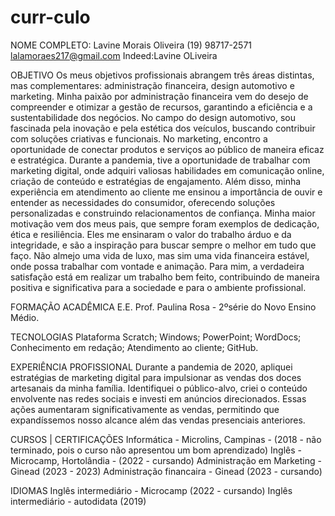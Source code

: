 # curr-culo


 NOME COMPLETO: Lavine Morais Oliveira 
(19) 98717-2571
lalamoraes217@gmail.com
Indeed:Lavine OLiveira


 OBJETIVO
 Os meus objetivos profissionais abrangem três áreas distintas, mas complementares: administração financeira, design automotivo e marketing. Minha paixão por administração financeira vem do desejo de compreender e otimizar a gestão de recursos, garantindo a eficiência e a sustentabilidade dos negócios. No campo do design automotivo, sou fascinada pela inovação e pela estética dos veículos, buscando contribuir com soluções criativas e funcionais. No marketing, encontro a oportunidade de conectar produtos e serviços ao público de maneira eficaz e estratégica.
 Durante a pandemia, tive a oportunidade de trabalhar com marketing digital, onde adquiri valiosas habilidades em comunicação online, criação de conteúdo e estratégias de engajamento. Além disso, minha experiência em atendimento ao cliente me ensinou a importância de ouvir e entender as necessidades do consumidor, oferecendo soluções personalizadas e construindo relacionamentos de confiança.
 Minha maior motivação vem dos meus pais, que sempre foram exemplos de dedicação, ética e resiliência. Eles me ensinaram o valor do trabalho árduo e da integridade, e são a inspiração para buscar sempre o melhor em tudo que faço. 
Não almejo uma vida de luxo, mas sim uma vida financeira estável, onde possa trabalhar com vontade e animação. Para mim, a verdadeira satisfação está em realizar um trabalho bem feito, contribuindo de maneira positiva e significativa para a sociedade e para o ambiente profissional.


 FORMAÇÃO ACADÊMICA
E.E. Prof. Paulina Rosa - 2ºsérie do Novo Ensino Médio.


 TECNOLOGIAS
Plataforma Scratch;
Windows;
PowerPoint;
WordDocs;
Conhecimento em redação;
Atendimento ao cliente;
GitHub.


 EXPERIÊNCIA PROFISSIONAL
Durante a pandemia de 2020, apliquei estratégias de marketing digital para impulsionar as vendas dos doces artesanais da minha família. Identifiquei o público-alvo, criei o conteúdo envolvente nas redes sociais e investi em anúncios direcionados. Essas ações aumentaram significativamente as vendas, permitindo que expandíssemos nosso alcance além das vendas presenciais anteriores.


 CURSOS | CERTIFICAÇÕES
Informática - Microlins, Campinas - (2018 - não terminado, pois o curso não apresentou um bom aprendizado)
Inglês - Microcamp, Hortolândia - (2022 - cursando)
Administração em Marketing - Ginead (2023 - 2023)
Administração financaira - Ginead (2023 - cursando)


 IDIOMAS
Inglês intermediário - Microcamp (2022 - cursando)
Inglês intermediário - autodidata (2019)
